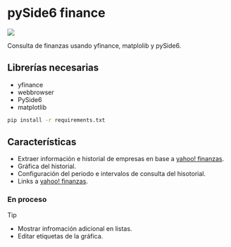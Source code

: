 # pySide6 finance

![](https://i.imgur.com/MnTjqVo.png)

Consulta de finanzas usando yfinance, matplolib y pySide6.

## Librerías necesarias

- yfinance
- webbrowser
- PySide6
- matplotlib

```bash
pip install -r requirements.txt
```

## Características
- Extraer información e historial de empresas en base a [yahoo! finanzas](https://es.finance.yahoo.com/lookup/).
- Gráfica del historial.
- Configuración del periodo e intervalos de consulta del hisotorial.
- Links a [yahoo! finanzas](https://es.finance.yahoo.com/lookup/).

### En proceso

> [!TIP]
>
> - Mostrar infromación adicional en listas.
> - Editar etiquetas de la gráfica.
